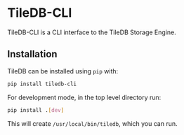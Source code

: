 # TileDB-CLI

TileDB-CLI is a CLI interface to the TileDB Storage Engine.

## Installation

TileDB can be installed using `pip` with:

```bash
pip install tiledb-cli
```

For development mode, in the top level directory run:

```bash
pip install .[dev]
```

This will create `/usr/local/bin/tiledb`, which you can run.
